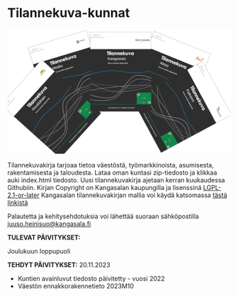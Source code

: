 # Tilannekuva-kunnat

<img src="https://github.com/Kangasalakehitys/tilannekuva-kunnat/blob/main/kirjat.png">

Tilannekuvakirja tarjoaa tietoa väestöstä, työmarkkinoista, asumisesta, rakentamisesta ja taloudesta.
Lataa oman kuntasi zip-tiedosto ja klikkaa auki index.html tiedosto. Uusi tilannekuvakirja ajetaan kerran kuukaudessa Githubiin.
Kirjan Copyright on Kangasalan kaupungilla ja lisenssinä [LGPL-2.1-or-later](https://spdx.org/licenses/LGPL-2.1-or-later.html)
Kangasalan tilannekuvakirjan mallia voi käydä katsomassa [tästä linkistä](https://kangasalakehitys.github.io/tilannekuva/)


Palautetta ja kehitysehdotuksia voi lähettää suoraan sähköpostilla <juuso.heinisuo@kangasala.fi>

<b>TULEVAT PÄIVITYKSET:</b>

Joulukuun loppupuoli


<b>TEHDYT PÄIVITYKSET:</b>
20.11.2023
- Kuntien avainluvut tiedosto päivitetty - vuosi 2022
- Väestön ennakkorakennetieto 2023M10


